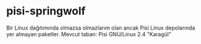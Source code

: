 # pisi-springwolf
Bir Linux dağıtımında olmazsa olmazlarım olan ancak Pisi Linux depolarında yer almayan paketler. Mevcut taban: Pisi GNU/Linux 2.4 "Karagül"
